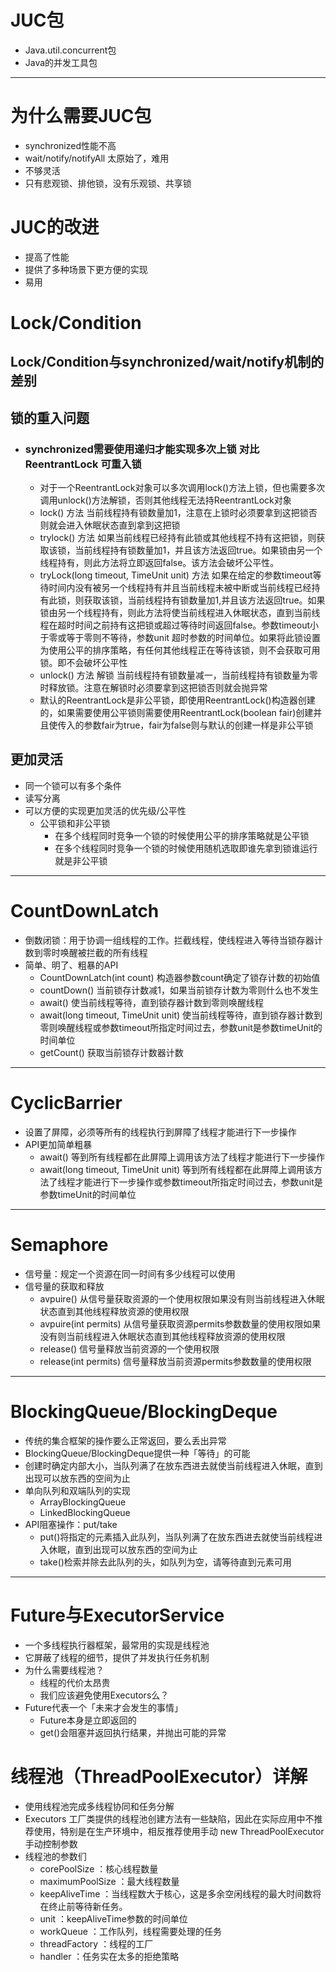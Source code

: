 # JUC包
- Java.util.concurrent包
- Java的并发工具包
---

# 为什么需要JUC包
- synchronized性能不⾼
- wait/notify/notifyAll 太原始了，难⽤
- 不够灵活
- 只有悲观锁、排他锁，没有乐观锁、共享锁 

# JUC的改进
- 提⾼了性能
- 提供了多种场景下更⽅便的实现
- 易⽤


# Lock/Condition 
## Lock/Condition与synchronized/wait/notify机制的差别

## 锁的重⼊问题
- ### synchronized需要使用递归才能实现多次上锁 对比 ReentrantLock 可重入锁 
  - 对于一个ReentrantLock对象可以多次调用lock()方法上锁，但也需要多次调用unlock()方法解锁，否则其他线程无法持ReentrantLock对象
  - lock() 方法   当前线程持有锁数量加1，注意在上锁时必须要拿到这把锁否则就会进入休眠状态直到拿到这把锁  
  - trylock() 方法 如果当前线程已经持有此锁或其他线程不持有这把锁，则获取该锁，当前线程持有锁数量加1，并且该方法返回true。如果锁由另一个线程持有，则此方法将立即返回false。该方法会破坏公平性。
  - tryLock(long timeout, TimeUnit unit) 方法  如果在给定的参数timeout等待时间内没有被另一个线程持有并且当前线程未被中断或当前线程已经持有此锁，则获取该锁，当前线程持有锁数量加1,并且该方法返回true。如果锁由另一个线程持有，则此方法将使当前线程进入休眠状态，直到当前线程在超时时间之前持有这把锁或超过等待时间返回false。参数timeout小于零或等于零则不等待，参数unit 超时参数的时间单位。如果将此锁设置为使用公平的排序策略，有任何其他线程正在等待该锁，则不会获取可用锁。即不会破坏公平性
  - unlock() 方法 解锁 当前线程持有锁数量减一，当前线程持有锁数量为零时释放锁。注意在解锁时必须要拿到这把锁否则就会抛异常
  - 默认的ReentrantLock是非公平锁，即使用ReentrantLock()构造器创建的，如果需要使用公平锁则需要使用ReentrantLock(boolean fair)创建并且使传入的参数fair为true，fair为false则与默认的创建一样是非公平锁
## 更加灵活
  - 同⼀个锁可以有多个条件
  - 读写分离
  - 可以⽅便的实现更加灵活的优先级/公平性
    - 公平锁和⾮公平锁
      - 在多个线程同时竞争一个锁的时候使用公平的排序策略就是公平锁
      - 在多个线程同时竞争一个锁的时候使用随机选取即谁先拿到锁谁运行就是非公平锁
---


# CountDownLatch
  - 倒数闭锁：⽤于协调⼀组线程的⼯作。拦截线程，使线程进入等待当锁存器计数到零时唤醒被拦截的所有线程
  - 简单、明了、粗暴的API
    - CountDownLatch(int count) 构造器参数count确定了锁存计数的初始值
    - countDown() 当前锁存计数减1，如果当前锁存计数为零则什么也不发生
    - await() 使当前线程等待，直到锁存器计数到零则唤醒线程
    - await(long timeout, TimeUnit unit) 使当前线程等待，直到锁存器计数到零则唤醒线程或参数timeout所指定时间过去，参数unit是参数timeUnit的时间单位
    - getCount() 获取当前锁存计数器计数
---


# CyclicBarrier
  - 设置了屏障，必须等所有的线程执行到屏障了线程才能进行下一步操作
  - API更加简单粗暴
    - await() 等到所有线程都在此屏障上调用该方法了线程才能进行下一步操作
    - await(long timeout, TimeUnit unit) 等到所有线程都在此屏障上调用该方法了线程才能进行下一步操作或参数timeout所指定时间过去，参数unit是参数timeUnit的时间单位
---

# Semaphore
  - 信号量：规定一个资源在同一时间有多少线程可以使用
  - 信号量的获取和释放
    - avpuire() 从信号量获取资源的一个使用权限如果没有则当前线程进入休眠状态直到其他线程释放资源的使用权限
    - avpuire(int permits) 从信号量获取资源permits参数数量的使用权限如果没有则当前线程进入休眠状态直到其他线程释放资源的使用权限
    - release() 信号量释放当前资源的一个使用权限
    - release(int permits) 信号量释放当前资源permits参数数量的使用权限
--- 


# BlockingQueue/BlockingDeque
  - 传统的集合框架的操作要么正常返回，要么丢出异常
  - BlockingQueue/BlockingDeque提供⼀种「等待」的可能
  - 创建时确定内部大小，当队列满了在放东西进去就使当前线程进入休眠，直到出现可以放东西的空间为止
  - 单向队列和双端队列的实现
    - ArrayBlockingQueue
    - LinkedBlockingQueue
  - API阻塞操作：put/take
    - put()将指定的元素插入此队列，当队列满了在放东西进去就使当前线程进入休眠，直到出现可以放东西的空间为止
    - take()检索并除去此队列的头，如队列为空，请等待直到元素可用
---

# Future与ExecutorService
  - ⼀个多线程执⾏器框架，最常⽤的实现是线程池
  - 它屏蔽了线程的细节，提供了并发执⾏任务机制
  - 为什么需要线程池？
    - 线程的代价太昂贵
    - 我们应该避免使⽤Executors么？
  - Future代表⼀个「未来才会发⽣的事情」
    - Future本身是⽴即返回的
    - get()会阻塞并返回执⾏结果，并抛出可能的异常

# 线程池（ThreadPoolExecutor）详解
- 使⽤线程池完成多线程协同和任务分解
- Executors 工厂类提供的线程池创建方法有一些缺陷，因此在实际应用中不推荐使用，特别是在生产环境中，相反推荐使用手动 new ThreadPoolExecutor 手动控制参数
- 线程池的参数们
  - corePoolSize ：核⼼线程数量
  - maximumPoolSize ：最⼤线程数量
  - keepAliveTime ：当线程数大于核心，这是多余空闲线程的最大时间数将在终止前等待新任务。
  - unit ：keepAliveTime参数的时间单位
  - workQueue ：工作队列，线程需要处理的任务
  - threadFactory ：线程的⼯⼚
  - handler ：任务实在太多的拒绝策略

 

 

